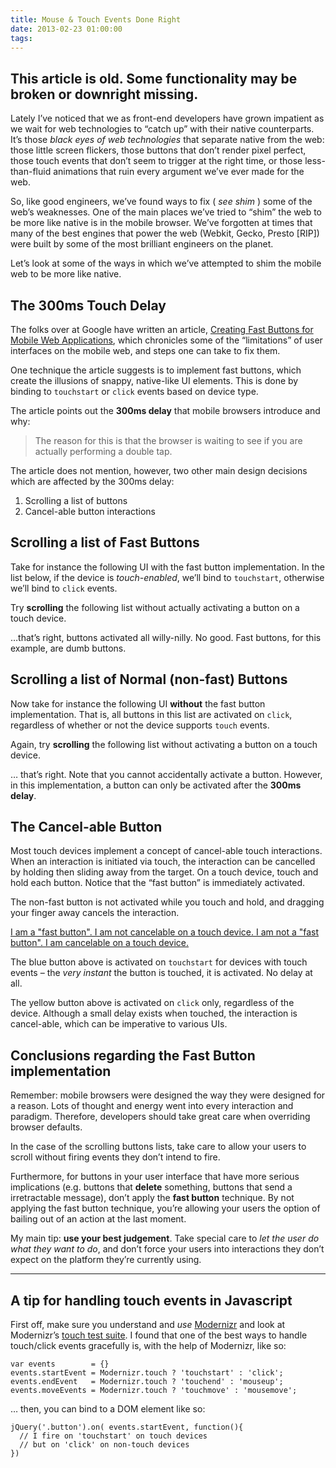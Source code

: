 ```yaml
---
title: Mouse & Touch Events Done Right
date: 2013-02-23 01:00:00
tags:
---
```


<h2>
  This article is old. Some functionality may be broken or downright missing.
</h2>

<p>Lately I&#8217;ve noticed that we as front-end developers have grown impatient as we wait for web technologies to &#8220;catch up&#8221; with their native counterparts. It&#8217;s those <em>black eyes of web technologies</em> that separate native from the web: those little screen flickers, those buttons that don&#8217;t render pixel perfect, those touch events that don&#8217;t seem to trigger at the right time, or those less-than-fluid animations that ruin every argument we&#8217;ve ever made for the web.</p>

<p>So, like good engineers, we&#8217;ve found ways to fix ( <em>see shim</em> ) some of the web&#8217;s weaknesses. One of the main places we&#8217;ve tried to &#8220;shim&#8221; the web to be more like native is in the mobile browser. We&#8217;ve forgotten at times that many of the best engines that power the web (Webkit, Gecko, Presto [RIP]) were built by some of the most brilliant engineers on the planet.</p>

<p>Let&#8217;s look at some of the ways in which we&#8217;ve attempted to shim the mobile web to be more like native.</p>

<h2 id='the_300ms_touch_delay'>The 300ms Touch Delay</h2>

<p>The folks over at Google have written an article, <a href='https://developers.google.com/mobile/articles/fast_buttons'>Creating Fast Buttons for Mobile Web Applications</a>, which chronicles some of the &#8220;limitations&#8221; of user interfaces on the mobile web, and steps one can take to fix them.</p>

<p>One technique the article suggests is to implement fast buttons, which create the illusions of snappy, native-like UI elements. This is done by binding to <code>touchstart</code> or <code>click</code> events based on device type.</p>

<p>The article points out the <strong>300ms delay</strong> that mobile browsers introduce and why:</p>

<blockquote>
<p>The reason for this is that the browser is waiting to see if you are actually performing a double tap.</p>
</blockquote>

<p>The article does not mention, however, two other main design decisions which are affected by the 300ms delay:</p>

<ol>
<li>Scrolling a list of buttons</li>

<li>Cancel-able button interactions</li>
</ol>

<h2 id='scrolling_a_list_of_fast_buttons'>Scrolling a list of Fast Buttons</h2>

<p>Take for instance the following UI with the fast button implementation. In the list below, if the device is <em>touch-enabled</em>, we&#8217;ll bind to <code>touchstart</code>, otherwise we&#8217;ll bind to <code>click</code> events.</p>

<p>Try <strong>scrolling</strong> the following list without actually activating a button on a touch device.</p>

<p>&#8230;that&#8217;s right, buttons activated all willy-nilly. No good. Fast buttons, for this example, are dumb buttons.</p>

<h2 id='scrolling_a_list_of_normal_nonfast_buttons'>Scrolling a list of Normal (non-fast) Buttons</h2>

<p>Now take for instance the following UI <strong>without</strong> the fast button implementation. That is, all buttons in this list are activated on <code>click</code>, regardless of whether or not the device supports <code>touch</code> events.</p>

<p>Again, try <strong>scrolling</strong> the following list without activating a button on a touch device.</p>

<p>&#8230; that&#8217;s right. Note that you cannot accidentally activate a button. However, in this implementation, a button can only be activated after the <strong>300ms delay</strong>.</p>

<h2 id='the_cancelable_button'>The Cancel-able Button</h2>

<p>Most touch devices implement a concept of cancel-able touch interactions. When an interaction is initiated via touch, the interaction can be cancelled by holding then sliding away from the target. On a touch device, touch and hold each button. Notice that the &#8220;fast button&#8221; is immediately activated.</p>

<p>The non-fast button is not activated while you touch and hold, and dragging your finger away cancels the interaction.</p>
<div class='cancelable-button-demo'>
  <a class='fast' href='#'>
    I am a "fast button". I am not cancelable on a touch device.
  </a>
  <a class='normal' href='#'>
    I am not a "fast button". I am cancelable on a touch device.
  </a>
</div>
<p>The blue button above is activated on <code>touchstart</code> for devices with touch events &#8211; the <em>very instant</em> the button is touched, it is activated. No delay at all.</p>

<p>The yellow button above is activated on <code>click</code> only, regardless of the device. Although a small delay exists when touched, the interaction is cancel-able, which can be imperative to various UIs.</p>

<h2 id='conclusions_regarding_the_fast_button_implementation'>Conclusions regarding the Fast Button implementation</h2>

<p>Remember: mobile browsers were designed the way they were designed for a reason. Lots of thought and energy went into every interaction and paradigm. Therefore, developers should take great care when overriding browser defaults.</p>

<p>In the case of the scrolling buttons lists, take care to allow your users to scroll without firing events they don&#8217;t intend to fire.</p>

<p>Furthermore, for buttons in your user interface that have more serious implications (e.g. buttons that <strong>delete</strong> something, buttons that send a irretractable message), don&#8217;t apply the <strong>fast button</strong> technique. By not applying the fast button technique, you&#8217;re allowing your users the option of bailing out of an action at the last moment.</p>

<p>My main tip: <strong>use your best judgement</strong>. Take special care to <em>let the user do what they want to do</em>, and don&#8217;t force your users into interactions they don&#8217;t expect on the platform they&#8217;re currently using.</p>

<hr class='big'>
<h2>
  <i class='icon-lightbulb'></i>
  A tip for handling touch events in Javascript
</h2>
<p>First off, make sure you understand and <em>use</em> <a href='http://modernizr.com/'>Modernizr</a> and look at Modernizr&#8217;s <a href='http://modernizr.github.com/Modernizr/touch.html'>touch test suite</a>. I found that one of the best ways to handle touch/click events gracefully is, with the help of Modernizr, like so:</p>

<pre lang='javascript'><code class='javascript' lang='javascript'>var events        = {}&#x000A;events.startEvent = Modernizr.touch ? &#39;touchstart&#39; : &#39;click&#39;;&#x000A;events.endEvent   = Modernizr.touch ? &#39;touchend&#39; : &#39;mouseup&#39;;&#x000A;events.moveEvents = Modernizr.touch ? &#39;touchmove&#39; : &#39;mousemove&#39;;</code></pre>

<p>&#8230; then, you can bind to a DOM element like so:</p>

<pre lang='javascript'><code class='javascript' lang='javascript'>jQuery(&#39;.button&#39;).on( events.startEvent, function(){&#x000A;  // I fire on &#39;touchstart&#39; on touch devices&#x000A;  // but on &#39;click&#39; on non-touch devices&#x000A;})</code></pre>
